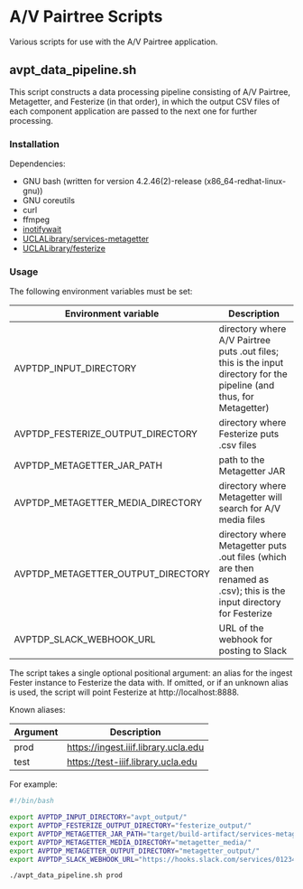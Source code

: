 # A/V Pairtree Scripts

Various scripts for use with the A/V Pairtree application.

## avpt_data_pipeline.sh

This script constructs a data processing pipeline consisting of A/V Pairtree, Metagetter, and Festerize (in that order), in which the output CSV files of each component application are passed to the next one for further processing.

### Installation

Dependencies:
- GNU bash (written for version 4.2.46(2)-release (x86_64-redhat-linux-gnu))
- GNU coreutils
- curl
- ffmpeg
- [inotifywait](https://github.com/inotify-tools/inotify-tools)
- [UCLALibrary/services-metagetter](https://github.com/UCLALibrary/services-metagetter)
- [UCLALibrary/festerize](https://github.com/UCLALibrary/festerize)

### Usage

The following environment variables must be set:

Environment variable|Description
---|---
AVPTDP_INPUT_DIRECTORY|directory where A/V Pairtree puts .out files; this is the input directory for the pipeline (and thus, for Metagetter)
AVPTDP_FESTERIZE_OUTPUT_DIRECTORY|directory where Festerize puts .csv files
AVPTDP_METAGETTER_JAR_PATH|path to the Metagetter JAR
AVPTDP_METAGETTER_MEDIA_DIRECTORY|directory where Metagetter will search for A/V media files
AVPTDP_METAGETTER_OUTPUT_DIRECTORY|directory where Metagetter puts .out files (which are then renamed as .csv); this is the input directory for Festerize
AVPTDP_SLACK_WEBHOOK_URL|URL of the webhook for posting to Slack

The script takes a single optional positional argument: an alias for the ingest Fester instance to Festerize the data with. If omitted, or if an unknown alias is used, the script will point Festerize at http://localhost:8888.

Known aliases:

Argument|Description
---|---
prod|https://ingest.iiif.library.ucla.edu
test|https://test-iiif.library.ucla.edu

For example:

```bash
#!/bin/bash

export AVPTDP_INPUT_DIRECTORY="avpt_output/"
export AVPTDP_FESTERIZE_OUTPUT_DIRECTORY="festerize_output/"
export AVPTDP_METAGETTER_JAR_PATH="target/build-artifact/services-metagetter-0.0.1-SNAPSHOT.jar"
export AVPTDP_METAGETTER_MEDIA_DIRECTORY="metagetter_media/"
export AVPTDP_METAGETTER_OUTPUT_DIRECTORY="metagetter_output/"
export AVPTDP_SLACK_WEBHOOK_URL="https://hooks.slack.com/services/0123456789"

./avpt_data_pipeline.sh prod
```
